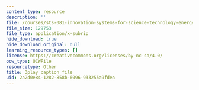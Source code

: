 ```yaml
---
content_type: resource
description: ''
file: /courses/sts-081-innovation-systems-for-science-technology-energy-manufacturing-and-health-spring-2017/2a2d0e841282858b6096933255a9fdea_j563wGImp9U.srt
file_size: 129753
file_type: application/x-subrip
hide_download: true
hide_download_original: null
learning_resource_types: []
license: https://creativecommons.org/licenses/by-nc-sa/4.0/
ocw_type: OCWFile
resourcetype: Other
title: 3play caption file
uid: 2a2d0e84-1282-858b-6096-933255a9fdea
---
```

